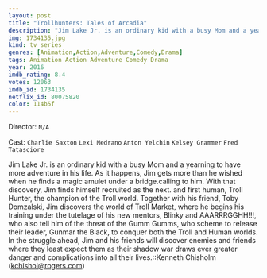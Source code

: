 ```yaml
---
layout: post
title: "Trollhunters: Tales of Arcadia"
description: "Jim Lake Jr. is an ordinary kid with a busy Mom and a yearning to have more adventure in his life. As it happens, Jim gets more than he wished when he finds a magic amulet under a bridge.calling to him. With that discovery, Jim finds himself recruited as the next. and first human, Troll Hunter, the champion of the Troll world. Together with his friend, Toby Domzalski, Jim discovers the world of Troll Market, where he begins his training under the tutelage of his new mentors, .."
img: 1734135.jpg
kind: tv series
genres: [Animation,Action,Adventure,Comedy,Drama]
tags: Animation Action Adventure Comedy Drama 
year: 2016
imdb_rating: 8.4
votes: 12063
imdb_id: 1734135
netflix_id: 80075820
color: 114b5f
---
```

Director: `N/A`  

Cast: `Charlie Saxton` `Lexi Medrano` `Anton Yelchin` `Kelsey Grammer` `Fred Tatasciore` 

Jim Lake Jr. is an ordinary kid with a busy Mom and a yearning to have more adventure in his life. As it happens, Jim gets more than he wished when he finds a magic amulet under a bridge.calling to him. With that discovery, Jim finds himself recruited as the next. and first human, Troll Hunter, the champion of the Troll world. Together with his friend, Toby Domzalski, Jim discovers the world of Troll Market, where he begins his training under the tutelage of his new mentors, Blinky and AAARRRGGHH!!!, who also tell him of the threat of the Gumm Gumms, who scheme to release their leader, Gunmar the Black, to conquer both the Troll and Human worlds. In the struggle ahead, Jim and his friends will discover enemies and friends where they least expect them as their shadow war draws ever greater danger and complications into all their lives.::Kenneth Chisholm (kchishol@rogers.com)
